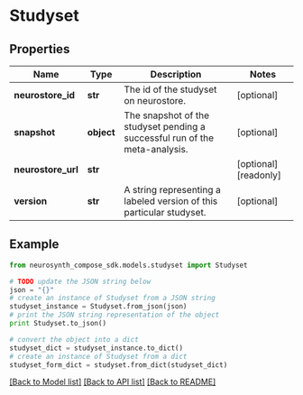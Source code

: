 # Studyset


## Properties
Name | Type | Description | Notes
------------ | ------------- | ------------- | -------------
**neurostore_id** | **str** | The id of the studyset on neurostore. | [optional] 
**snapshot** | **object** | The snapshot of the studyset pending a successful run of the meta-analysis. | [optional] 
**neurostore_url** | **str** |  | [optional] [readonly] 
**version** | **str** | A string representing a labeled version of this particular studyset. | [optional] 

## Example

```python
from neurosynth_compose_sdk.models.studyset import Studyset

# TODO update the JSON string below
json = "{}"
# create an instance of Studyset from a JSON string
studyset_instance = Studyset.from_json(json)
# print the JSON string representation of the object
print Studyset.to_json()

# convert the object into a dict
studyset_dict = studyset_instance.to_dict()
# create an instance of Studyset from a dict
studyset_form_dict = studyset.from_dict(studyset_dict)
```
[[Back to Model list]](../README.md#documentation-for-models) [[Back to API list]](../README.md#documentation-for-api-endpoints) [[Back to README]](../README.md)


